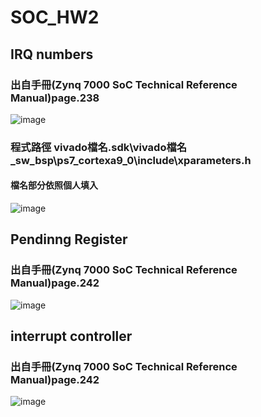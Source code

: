 # SOC_HW2
## IRQ numbers  
### 出自手冊(Zynq 7000 SoC Technical Reference Manual)page.238  
![image](https://github.com/user-attachments/assets/d42236e3-59c7-4fd1-8d84-dc7ed9dc6810)
### 程式路徑 vivado檔名.sdk\vivado檔名_sw_bsp\ps7_cortexa9_0\include\xparameters.h  
#### 檔名部分依照個人填入  
![image](https://github.com/user-attachments/assets/6f459cd7-ae53-4193-875a-cf906efb0bef)
## Pendinng Register
### 出自手冊(Zynq 7000 SoC Technical Reference Manual)page.242    
![image](https://github.com/user-attachments/assets/98724019-2388-43b5-a0c1-dc4360a36261)
## interrupt controller  
### 出自手冊(Zynq 7000 SoC Technical Reference Manual)page.242  
![image](https://github.com/user-attachments/assets/0ff9c64d-c8a9-4fcc-b7b4-b94eb3684aa2)


